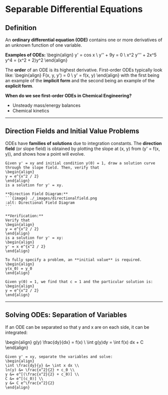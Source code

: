 # Separable Differential Equations
## Definition

An **ordinary differential equation (ODE)** contains one or more derivatives of an unknown function of one variable.

**Examples of ODEs:**
\begin{align} 
y' = cos x \\
y'' + 9y = 0 \\
x^2 y''' + 2x^5 y^4 = (x^2 + 2)y^2
\end{align}
                                                                                                                  
The **order** of an ODE is its highest derivative. First-order ODEs typically look like:
\begin{align}
F(x, y, y') = 0 \\
y' = f(x, y)
\end{align}
with the first being an example of the **implicit form** and the second being an example of the **explicit form**.

**When do we see first-order ODEs in Chemical Engineering?**
- Unsteady mass/energy balances
- Chemical kinetics

---

## Direction Fields and Initial Value Problems

ODEs have **families of solutions** due to integration constants. The **direction field** (or slope field) is obtained by plotting the slope at (x, y) from (y' = f(x, y)), and shows how a point will evolve.

````{example} Initial Value Problem
Given y' = xy and initial condition y(0) = 1, draw a solution curve through the slope field. Then, verify that
\begin{align}
y = e^{x^2 / 2}
\end{align}
is a solution for y' = xy.

**Direction Field Diagram:**
```{image} ./_images/directionalfield.png
:alt: Directional Field Diagram
```

**Verification:**
Verify that
\begin{align}
y = e^{x^2 / 2}
\end{align} 
is a solution for y' = xy:
\begin{align}
y' = x e^{x^2 / 2}
\end{align}

To fully specify a problem, an **initial value** is required.
\begin{align}
y(x_0) = y_0
\end{align}

Given y(0) = 1, we find that c = 1 and the particular solution is:
\begin{align}
y = e^{x^2 / 2}
\end{align}
````

___

## Solving ODEs: Separation of Variables

If an ODE can be separated so that y and x are on each side, it can be integrated:

\begin{align}
g(y) \frac{dy}{dx} = f(x) \\
\int g(y)dy = \int f(x) dx + C
\end{align}

````{example} Separation of Variables
Given y' = xy, separate the variables and solve:
\begin{align}
\int \frac{dy}{y} &= \int x dx \\
ln(y) &= \frac{x^2}{2} + c_0 \\
y &= e^[(\frac{x^2}{2} + c_0)] \\
C &= e^[(c_0)] \\
y &= C e^\frac{x^2}{2}
\end{align}
````
